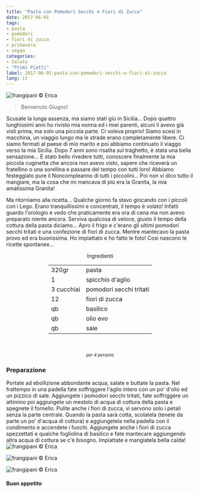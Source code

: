 ```yaml
---
title: "Pasta con Pomodori Secchi e Fiori di Zucca"
date: 2017-06-01
tags:
- pasta
- pomodori
- fiori di zucca 
- primavera
- vegan
categories:
- Salato
- "Primi Piatti"
label: 2017-06-01-pasta-con-pomodori-secchi-e-fiori-di-zucca
lang: it
---
```

![](../2017-06-01-pasta-con-pomodori-secchi-e-fiori-di-zucca/header.jpg "frangipani © Erica")

> Benvenuto Giugno!

Scusate la lunga assenza, ma siamo stati giù in Sicilia... Dopo quattro lunghissimi anni ho rivisto mia nonna ed i miei parenti, alcuni li avevo già visti prima, ma solo una piccola parte. Ci voleva proprio! Siamo scesi in macchina, un viaggio lungo ma le strade erano completamente libere. Ci siamo fermati al paese di mio marito e poi abbiamo continuato il viaggo verso la mia Sicilia. Dopo 7 anni sono risalita sul traghetto, è stata una bella sensazione... È stato bello rivedere tutti, conoscere finalmente la mia piccola cuginetta che ancora non avevo visto, sapere che riceverà un fratellino o una sorellina e passare del tempo con tutti loro! Abbiamo festeggiato pure il Noncompleanno di tutti i piccolini... Poi non vi dico tutto il mangiare, ma la cosa che mi mancava di più era la Granita, la mia amatissima Granita!

Ma ritorniamo alla ricetta... Qualche giorno fa stavo giocando con i piccoli con i Lego. Erano tranquillissimi e concentrati, il tempo è volato! Infatti guardo l'orologio e vedo che praticamente era ora di cena ma non avevo preparato niente ancora. Serviva qualcosa di veloce, giusto il tempo della cottura della pasta diciamo... Apro il frigo e c'erano gli ultimi pomodori secchi tritati e una confezione di fiori di zucca. Mentre mantecavo la pasta provo ed era buonissima. Ho impiattato e ho fatto le foto! Così nascono le ricette spontanee...

<div id="wrapper" style="text-align: center">
  <div id="yourdiv" style="display: inline-block;">
    <div class="ingredients">
      <div class="ingredients-title">Ingredienti</div>
      <table>
        <tbody>
          <tr>
            <td>320gr</td>
            <td>pasta</td>
          </tr>
          <tr>
            <td>1</td>
            <td>spicchio d'aglio</td>
          </tr>
          <tr>
            <td>3 cucchiai</td>
            <td>pomodori secchi tritati</td>
          </tr>
          <tr>
            <td>12</td>
            <td>fiori di zucca</td>
          </tr>
          <tr>
            <td>qb</td>
            <td>basilico</td>
          </tr>
          <tr>
            <td>qb</td>
            <td>olio evo</td>
          </tr>
          <tr>
            <td>qb</td>
            <td>sale</td>
          </tr>
        </tbody>
      </table>
      <br></br>
      <i class="pull-right" style="font-size: 80%;">per 4 persone</i>
    </div>
  </div>
</div>


<h3>
  <font color="grey">
    <i class="fa-solid fa-gears"></i>
  </font> Preparazione
</h3>

Portate ad ebollizione abbondante acqua, salate e buttate la pasta. Nel frattempo in una padella fate soffriggere l'aglio intero con un po' d'olio ed un pizzico di sale. Aggiungete i pomodori secchi tritati, fate soffriggere un attimino poi aggiungete un mestolo di acqua di cottura della pasta e spegnete il fornello. Pulite anche i fiori di zucca, vi servono solo i petali senza la parte centrale. Quando la pasta sarà cotta, scolatela (tenete da parte un po' d'acqua di cottura) e aggiungetela nella padella con il condimento e accendete i fuochi. Aggiungete anche i fiori di zucca spezzettati e qualche fogliolina di basilico e fate mantecare aggiungendo altra acqua di cottura se c'è bisogno. Impiattate e mangiatela bella calda!
![](../2017-06-01-pasta-con-pomodori-secchi-e-fiori-di-zucca/risultato1.jpg "frangipani © Erica")

![](../2017-06-01-pasta-con-pomodori-secchi-e-fiori-di-zucca/risultato2.jpg "frangipani © Erica")

![](../2017-06-01-pasta-con-pomodori-secchi-e-fiori-di-zucca/risultato3.jpg "frangipani © Erica")

<h4>Buon appetito
  <font color="red">
    <i class="fa-regular fa-face-smile"></i>
  </font>
</h4>
